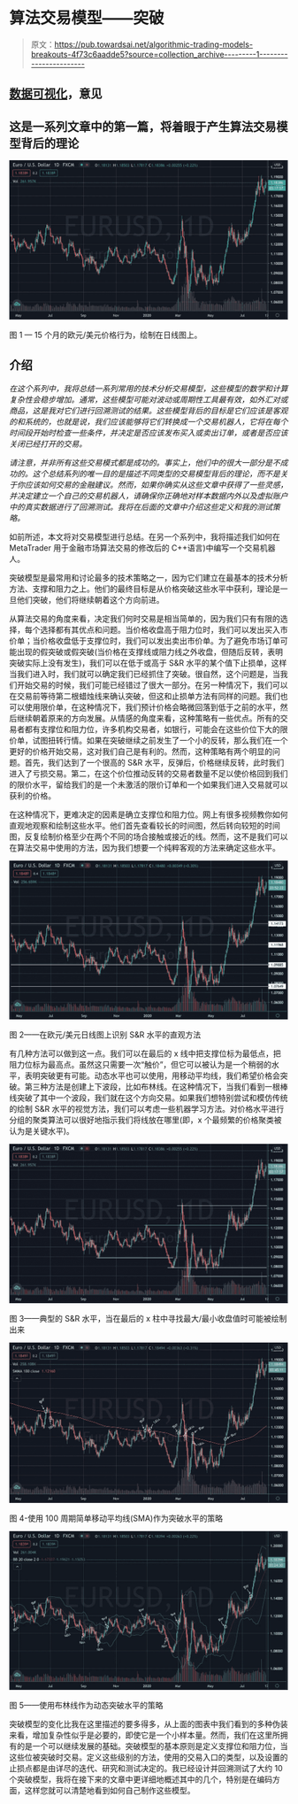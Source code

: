 # 算法交易模型——突破

> 原文：<https://pub.towardsai.net/algorithmic-trading-models-breakouts-4f73c6aadde5?source=collection_archive---------1----------------------->

## [数据可视化](https://towardsai.net/p/category/data-visualization)，意见

## 这是一系列文章中的第一篇，将着眼于产生算法交易模型背后的理论

![](img/13a2da68dab0254716960f250ec48a86.png)

图 1 — 15 个月的欧元/美元价格行为，绘制在日线图上。

## 介绍

*在这个系列中，我将总结一系列常用的技术分析交易模型，这些模型的数学和计算复杂性会稳步增加。通常，这些模型可能对波动或周期性工具最有效，如外汇对或商品，这是我对它们进行回溯测试的结果。这些模型背后的目标是它们应该是客观的和系统的，也就是说，我们应该能够将它们转换成一个交易机器人，它将在每个时间段开始时检查一些条件，并决定是否应该发布买入或卖出订单，或者是否应该关闭已经打开的交易。*

*请注意，并非所有这些交易模式都是成功的。事实上，他们中的很大一部分是不成功的。这个总结系列的唯一目的是描述不同类型的交易模型背后的理论，而不是关于你应该如何交易的金融建议。然而，如果你确实从这些文章中获得了一些灵感，并决定建立一个自己的交易机器人，请确保你正确地对样本数据内外以及虚拟账户中的真实数据进行了回溯测试。我将在后面的文章中介绍这些定义和我的测试策略。*

如前所述，本文将对交易模型进行总结。在另一个系列中，我将描述我们如何在 MetaTrader 用于金融市场算法交易的修改后的 C++语言)中编写一个交易机器人。

突破模型是最常用和讨论最多的技术策略之一，因为它们建立在最基本的技术分析方法、支撑和阻力之上。他们的最终目标是从价格突破这些水平中获利，理论是一旦他们突破，他们将继续朝着这个方向前进。

从算法交易的角度来看，决定我们何时交易是相当简单的，因为我们只有有限的选择，每个选择都有其优点和问题。当价格收盘高于阻力位时，我们可以发出买入市价单；当价格收盘低于支撑位时，我们可以发出卖出市价单。为了避免市场订单可能出现的假突破或假突破(当价格在支撑线或阻力线之外收盘，但随后反转，表明突破实际上没有发生)，我们可以在低于或高于 S&R 水平的某个值下止损单，这样当我们进入时，我们就可以确定我们已经抓住了突破。很自然，这个问题是，当我们开始交易的时候，我们可能已经错过了很大一部分。在另一种情况下，我们可以在交易前等待第二根蜡烛线来确认突破，但这和止损单方法有同样的问题。我们也可以使用限价单，在这种情况下，我们预计价格会略微回落到低于之前的水平，然后继续朝着原来的方向发展。从情感的角度来看，这种策略有一些优点。所有的交易者都有支撑位和阻力位，许多机构交易者，如银行，可能会在这些价位下大的限价单，试图扭转行情。如果在突破继续之前发生了一个小的反转，那么我们在一个更好的价格开始交易，这对我们自己是有利的。然而，这种策略有两个明显的问题。首先，我们达到了一个很高的 S&R 水平，反弹后，价格继续反转，此时我们进入了亏损交易。第二，在这个价位推动反转的交易者数量不足以使价格回到我们的限价水平，留给我们的是一个未激活的限价订单和一个如果我们进入交易就可以获利的价格。

在这种情况下，更难决定的因素是确立支撑位和阻力位。网上有很多视频教你如何直观地观察和绘制这些水平。他们首先查看较长的时间图，然后转向较短的时间图，反复绘制价格至少在两个不同的场合接触或接近的线。然而，这不是我们可以在算法交易中使用的方法，因为我们想要一个纯粹客观的方法来确定这些水平。

![](img/ede235fab9c20d3c993445fa5a732cf5.png)

图 2——在欧元/美元日线图上识别 S&R 水平的直观方法

有几种方法可以做到这一点。我们可以在最后的 x 线中把支撑位标为最低点，把阻力位标为最高点。虽然这只需要一次“触价”，但它可以被认为是一个稍弱的水平，表明突破更有可能。动态水平也可以使用，用移动平均线，我们希望价格会突破。第三种方法是创建上下波段，比如布林线。在这种情况下，当我们看到一根棒线突破了其中一个波段，我们就在这个方向交易。如果我们想特别尝试和模仿传统的绘制 S&R 水平的视觉方法，我们可以考虑一些机器学习方法。对价格水平进行分组的聚类算法可以很好地指示我们将线放在哪里(即，x 个最频繁的价格聚类被认为是关键水平)。

![](img/a1a68d3cea27a79baa3af0e5c1f6c5f7.png)

图 3——典型的 S&R 水平，当在最后的 x 柱中寻找最大/最小收盘值时可能被绘制出来

![](img/28ba2c52e8e8abe685749057509ce859.png)

图 4-使用 100 周期简单移动平均线(SMA)作为突破水平的策略

![](img/992793a610d8f40441366a353d0d3412.png)

图 5——使用布林线作为动态突破水平的策略

突破模型的变化比我在这里描述的要多得多，从上面的图表中我们看到的多种伪装来看，增加复杂性似乎是必要的，即使它是一个小样本量。然而，我们在这里所拥有的是一个可以继续发展的基础。突破模型的基本原则是定义支撑位和阻力位，当这些位被突破时交易。定义这些级别的方法，使用的交易入口的类型，以及设置的止损点都是由详尽的迭代、研究和测试决定的。我已经设计并回溯测试了大约 10 个突破模型，我将在接下来的文章中更详细地概述其中的几个，特别是在编码方面，这样您就可以清楚地看到如何自己制作这些模型。